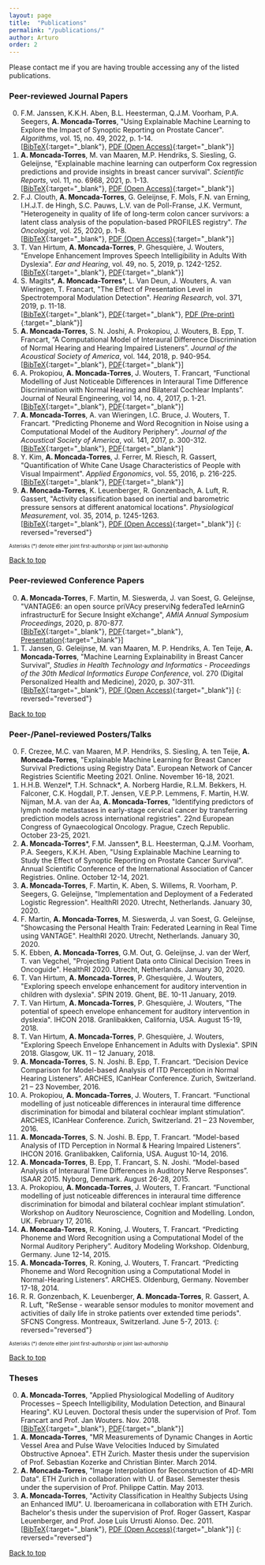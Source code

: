 ```yaml
---
layout: page
title:  "Publications"
permalink: "/publications/"
author: Arturo
order: 2
---
```

Please contact me if you are having trouble accessing any of the listed publications.

### Peer-reviewed Journal Papers

0. F.M. Janssen, K.K.H. Aben, B.L. Heesterman, Q.J.M. Voorham, P.A. Seegers, **A. Moncada-Torres**, "Using Explainable Machine Learning to Explore the Impact of Synoptic Reporting on Prostate Cancer". *Algorithms*, vol. 15, no. 49, 2022, p. 1-14.<br>
[[BibTeX](../../bibtex/janssen2022using.txt){:target="_blank"}, [PDF (Open Access)](https://www.mdpi.com/1999-4893/15/2/49){:target="_blank"}]
0. **A. Moncada-Torres**, M. van Maaren, M.P. Hendriks, S. Siesling, G. Geleijnse, "Explainable machine learning can outperform Cox regression predictions and provide insights in breast cancer survival". *Scientific Reports*, vol. 11, no. 6968, 2021, p. 1-13.<br>
[[BibTeX](../../bibtex/moncada-torres2021explainable.txt){:target="_blank"}, [PDF (Open Access)](https://www.nature.com/articles/s41598-021-86327-7){:target="_blank"}]
0. F.J. Clouth, **A. Moncada-Torres**, G. Geleijnse, F. Mols, F.N. van Erning, I.H.J.T. de Hingh, S.C. Pauws, L.V. van de Poll-Franse, J.K. Vermunt, "Heterogeneity in quality of life of long-term colon cancer survivors: a latent class analysis of the population-based PROFILES registry". *The Oncologist*, vol. 25, 2020, p. 1-8.<br>
[[BibTeX](../../bibtex/clouth2020heterogeneity.txt){:target="_blank"}, [PDF (Open Access)](https://theoncologist.onlinelibrary.wiley.com/doi/10.1002/onco.13655){:target="_blank"}]
0. T. Van Hirtum, **A. Moncada-Torres**, P. Ghesquière, J. Wouters, "Envelope Enhancement Improves Speech Intelligibility in Adults With Dyslexia". *Ear and Hearing*, vol. 49, no. 5, 2019, p. 1242-1252.  
[[BibTeX](../../bibtex/vanhirtum2019speech.txt){:target="_blank"}, [PDF](https://journals.lww.com/ear-hearing/Abstract/2019/09000/Speech_Envelope_Enhancement_Instantaneously.18.aspx){:target="_blank"}]
0. S. Magits\*, **A. Moncada-Torres**\*, L. Van Deun, J. Wouters, A. van Wieringen, T. Francart, "The Effect of Presentation Level in Spectrotemporal Modulation Detection". *Hearing Research*, vol. 371, 2019, p. 11-18.  
[[BibTeX](../../bibtex/magits2019effect.txt){:target="_blank"}, [PDF](https://www.sciencedirect.com/science/article/pii/S0378595517306020){:target="_blank"}, [PDF (Pre-print)](https://www.biorxiv.org/node/135489.abstract){:target="_blank"}]
0. **A. Moncada-Torres**, S. N. Joshi, A. Prokopiou, J. Wouters, B. Epp, T. Francart, “A Computational Model of Interaural Difference Discrimination of Normal Hearing and Hearing Impaired Listeners”. *Journal of the Acoustical Society of America*, vol. 144, 2018, p. 940-954.  
[[BibTeX](../../bibtex/moncada-torres2018framework.txt){:target="_blank"}, [PDF](https://asa.scitation.org/doi/10.1121/1.5051322){:target="_blank"}]
0. A. Prokopiou, **A. Moncada-Torres**, J. Wouters, T. Francart, “Functional Modelling of Just Noticeable Differences in Interaural Time Difference Discrimination with Normal Hearing and Bilateral Cochlear Implants”. Journal of Neural Engineering, vol 14, no. 4, 2017, p. 1-21.  
[[BibTeX](../../bibtex/prokopiou2017functional.txt){:target="_blank"}, [PDF](http://iopscience.iop.org/article/10.1088/1741-2552/aa7075){:target="_blank"}]
0. **A. Moncada-Torres**, A. van Wieringen, I.C. Bruce, J. Wouters, T. Francart. "Predicting Phoneme and Word Recognition in Noise using a Computational Model of the Auditory Periphery". *Journal of the Acoustical Society of America*, vol. 141, 2017, p. 300-312.  
[[BibTeX](../../bibtex/moncada-torres2016predicting.txt){:target="_blank"}, [PDF](http://asa.scitation.org/doi/abs/10.1121/1.4973569){:target="_blank"}]
0. Y. Kim, **A. Moncada-Torres**, J. Ferrer, M. Riesch, R. Gassert, "Quantification of White Cane Usage Characteristics of People with Visual Impairment". *Applied Ergonomics*, vol. 55, 2016, p. 216-225.  
[[BibTeX](../../bibtex/kim2016quantification.txt){:target="_blank"}, [PDF](http://www.sciencedirect.com/science/article/pii/S0003687016300291){:target="_blank"}]
0. **A. Moncada-Torres**, K. Leuenberger, R. Gonzenbach, A. Luft, R. Gassert, "Activity classification based on inertial and barometric pressure sensors at different anatomical locations". *Physiological Measurement*, vol. 35, 2014, p. 1245-1263.  
[[BibTeX](../../bibtex/moncada-torres2014activity.txt){:target="_blank"}, [PDF (Open Access)](http://stacks.iop.org/0967-3334/35/1245){:target="_blank"}]
{: reversed="reversed"}

<sub><sup>Asterisks (*) denote either joint first-authorship or joint last-authorship</sup></sub>

[Back to top](#top)

### Peer-reviewed Conference Papers
0. **A. Moncada-Torres**, F. Martin, M. Sieswerda, J. van Soest, G. Geleijnse, "VANTAGE6: an open source priVAcy preserviNg federaTed leArninG infrastructurE for Secure Insight eXchange", *AMIA Annual Symposium Proceedings*, 2020, p. 870-877.<br>
[[BibTeX](../../bibtex/moncada-torres2020vantage6.txt){:target="_blank"}, [PDF](https://vantage6.ai/documents/7/moncada-torres2020vantage6_57GU4Gt.pdf){:target="_blank"}, [Presentation](https://www.youtube.com/watch?v=HVHvlkAeuD0){:target="_blank"}]
0. T. Jansen, G. Geleijnse, M. van Maaren, M. P. Hendriks, A. Ten Teije, **A. Moncada-Torres**, "Machine Learning Explainability in Breast Cancer Survival", *Studies in Health Technology and Informatics - Proceedings of the 30th Medical Informatics Europe Conference*, vol. 270 (Digital Personalized Health and Medicine), 2020, p. 307-311.
[[BibTeX](../../bibtex/jansen2020machine.txt){:target="_blank"}, [PDF (Open Access)](http://ebooks.iospress.nl/volumearticle/54174){:target="_blank"}]
{: reversed="reversed"}

[Back to top](#top)

### Peer-/Panel-reviewed Posters/Talks
0. F. Crezee, M.C. van Maaren, M.P. Hendriks, S. Siesling, A. ten Teije, **A. Moncada-Torres**, "Explainable Machine Learning for Breast Cancer Survival Predictions using Registry Data". European Network of Cancer Registries Scientific Meeting 2021. Online. November 16-18, 2021.
0. H.H.B. Wenzel\*, T.H. Schnack\*, A. Norberg Hardie, R.L.M. Bekkers, H. Falconer, C.K. Hogdall, P.T. Jensen, V.E.P.P. Lemmens, F. Martin, H.W. Nijman, M.A. van der Aa, **A. Moncada-Torres**, "Identifying predictors of lymph node metastases in early-stage cervical cancer by transferring prediction models across international registries". 22nd European Congress of Gynaecological Oncology. Prague, Czech Republic. October 23-25, 2021.
0. **A. Moncada-Torres**\*, F.M. Janssen\*, B.L. Heesterman, Q.J.M. Voorham, P.A. Seegers, K.K.H. Aben, "Using Explainable Machine Learning to Study the Effect of Synoptic Reporting on Prostate Cancer Survival". Annual Scientific Conference of the International Association of Cancer Registries. Online. October 12-14, 2021.
0. **A. Moncada-Torres**, F. Martin, K. Aben, S. Willems, R. Voorham, P. Seegers, G. Geleijnse, "Implementation and Deployment of a Federated Logistic Regression". HealthRI 2020. Utrecht, Netherlands. January 30, 2020.
0. F. Martin, **A. Moncada-Torres**, M. Sieswerda, J. van Soest, G. Geleijnse, "Showcasing the Personal Health Train: Federated Learning in Real Time using VANTAGE". HealthRI 2020. Utrecht, Netherlands. January 30, 2020.
0. K. Ebben, **A. Moncada-Torres**, G.M. Out, G. Geleijnse, J. van der Werf, T. van Vegchel, "Projecting Patient Data onto Clinical Decision Trees in Oncoguide". HealthRI 2020. Utrecht, Netherlands. January 30, 2020.
0. T. Van Hirtum, **A. Moncada-Torres**, P. Ghesquière, J. Wouters, "Exploring speech envelope enhancement for auditory intervention in children with dyslexia". SPIN 2019. Ghent, BE. 10-11 January, 2019.
0. T. Van Hirtum, **A. Moncada-Torres**, P. Ghesquière, J. Wouters, "The potential of speech envelope enhancement for auditory intervention in dyslexia". IHCON 2018. Granlibakken, California, USA. August 15-19, 2018.
0. T. Van Hirtum, **A. Moncada-Torres**, P. Ghesquière, J. Wouters, "Exploring Speech Envelope Enhancement in Adults with Dyslexia". SPIN 2018. Glasgow, UK. 11 – 12 January, 2018.
0. **A. Moncada-Torres**, S. N. Joshi. B. Epp, T. Francart. “Decision Device Comparison for Model-based Analysis of ITD Perception in Normal Hearing Listeners”. ARCHES, ICanHear Conference. Zurich, Switzerland. 21 – 23 November, 2016.
0. A. Prokopiou, **A. Moncada-Torres**, J. Wouters, T. Francart. “Functional modelling of just noticeable differences in interaural time difference discrimination for bimodal and bilateral cochlear implant stimulation”. ARCHES, ICanHear Conference. Zurich, Switzerland. 21 – 23 November, 2016.
0. **A. Moncada-Torres**, S. N. Joshi. B. Epp, T. Francart. “Model-based Analysis of ITD Perception in Normal & Hearing Impaired Listeners”. IHCON 2016. Granlibakken, California, USA. August 10-14, 2016.
0. **A. Moncada-Torres**, B. Epp, T. Francart, S. N. Joshi. “Model-based Analysis of Interaural Time Differences in Auditory Nerve Responses”. ISAAR 2015. Nyborg, Denmark. August 26-28, 2015.
0. A. Prokopiou, **A. Moncada-Torres**, J. Wouters, T. Francart. “Functional modelling of just noticeable differences in interaural time difference discrimination for bimodal and bilateral cochlear implant stimulation”. Workshop on Auditory Neuroscience, Cognition and Modelling. London, UK. February 17, 2016.
0. **A. Moncada-Torres**, R. Koning, J. Wouters, T. Francart. “Predicting Phoneme and Word Recognition using a Computational Model of the Normal Auditory Periphery”. Auditory Modeling Workshop. Oldenburg, Germany. June 12-14, 2015.
0. **A. Moncada-Torres**, R. Koning, J. Wouters, T. Francart. “Predicting Phoneme and Word Recognition using a Computational Model in Normal-Hearing Listeners”. ARCHES. Oldenburg, Germany. November 17-18, 2014.
0. R. R. Gonzenbach, K. Leuenberger, **A. Moncada-Torres**, R. Gassert, A. R. Luft, "ReSense - wearable sensor modules to monitor movement and activities of daily life in stroke patients over extended time periods". SFCNS Congress. Montreaux, Switzerland. June 5-7, 2013.
{: reversed="reversed"}

<sub><sup>Asterisks (*) denote either joint first-authorship or joint last-authorship</sup></sub>

[Back to top](#top)

### Theses
0. **A. Moncada-Torres**, "Applied Physiological Modelling of Auditory Processes &#8211; Speech Intelligibility, Modulation Detection, and Binaural Hearing". KU Leuven. Doctoral thesis under the supervision of Prof. Tom Francart and Prof. Jan Wouters. Nov. 2018.  
[[BibTeX](../../bibtex/moncada-torres2018applied.txt){:target="_blank"}, [PDF](../../pdfs/moncada-torres2018applied.pdf){:target="_blank"}]
0. **A. Moncada-Torres**, "MR Measurements of Dynamic Changes in Aortic Vessel Area and Pulse Wave Velocities Induced by Simulated Obstructive Apnoea". ETH Zurich. Master thesis under the supervision of Prof. Sebastian Kozerke and Christian Binter. March 2014.
0. **A. Moncada-Torres**, "Image Interpolation for Reconstruction of 4D-MRI Data". ETH Zurich in collaboration with U. of Basel. Semester thesis under the supervision of Prof. Philippe Cattin. May 2013.
0. **A. Moncada-Torres**, "Activity Classification in Healthy Subjects Using an Enhanced IMU". U. Iberoamericana in collaboration with ETH Zurich. Bachelor's thesis under the supervision of Prof. Roger Gassert, Kaspar Leuenberger, and Prof. Jose Luis Urrusti Alonso. Dec. 2011.  
[[BibTeX](../../bibtex/moncada-torres2014activity.txt){:target="_blank"}, [PDF (Open Access)](http://stacks.iop.org/0967-3334/35/1245){:target="_blank"}]
{: reversed="reversed"}

[Back to top](#top)
